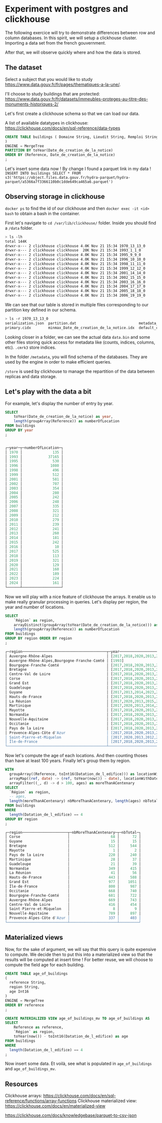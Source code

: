 # Experiment with postgres and clickhouse

The following exercice will try to demonstrate differences between row and
column databases. In this spirit, we will setup a clickhouse cluster. Importing
a data set from the french gouvernment.

After that, we will observe quickly where and how the
data is stored. 

## The dataset

Select a subject that you would like to study https://www.data.gouv.fr/fr/pages/thematiques-a-la-une/.

I'll choose to study buildings that are protected:
https://www.data.gouv.fr/fr/datasets/immeubles-proteges-au-titre-des-monuments-historiques-2/

Let's first create a clickhouse schema so that we can load our data.

A list of available datatypes in clickhouse: https://clickhouse.com/docs/en/sql-reference/data-types

```sql
CREATE TABLE buildings ( Domaine String, Lieudit String, Remploi String, `Région` String, Cadastre String, Copyright String, Reference String, Historique String, `Département` String, Observations String, Date_de_Label String, Liens_externes String, Cadre_de_l_etude String, Typologie_de_plan String, Type_de_couverture String, Adresse_forme_index String, Auteur_de_l_edifice String, Commune_forme_index String, Identifiant_Agregee String, Partie_constituante String, Typologie_du_dossier String, etat_de_conservation String, Datation_de_l_edifice String, Genre_du_destinataire String, Precision_affectataire String, Nature_de_la_protection String, Reference_a_un_ensemble String, Typologie_du_couvrement String, Adresse_forme_editoriale String, Commune_forme_editoriale String, Description_de_l_edifice String, Materiaux_du_gros_oeuvre String, Denomination_de_l_edifice String, Justification_attribution String, Lien_vers_la_base_Joconde String, Lien_vers_la_base_Palissy String, Materiaux_de_la_couverture String, Precision_de_la_protection String, Typologie_de_la_protection String, Lien_vers_la_base_Archiv_MH String, Personnes_liees_a_l_edifice String, coordonnees_au_format_WGS84 String, Departement_format_numerique String, Justification_de_la_datation String, Precision_de_la_localisation String, Titre_editorial_de_la_notice String, Date_de_creation_de_la_notice Date, Description_de_l_iconographie String, Partie_d_elevation_exterieure String, Precision_sur_la_denomination String, Statut_juridique_de_l_edifice String, Autre_appellation_de_l_edifice String, COG_Insee_lors_de_la_protection String, Date_de_la_derniere_mise_a_jour Date, Partie_constituante_non_etudiee String, Destination_actuelle_de_l_edifice String, Date_et_typologie_de_la_protection String, Typologie_de_la_zone_de_protection String, Elements_remarquables_dans_l_edifice String, Indexation_iconographique_normalisee String, Precision_sur_le_statut_de_l_edifice String, Vocable___pour_les_edifices_cultuels String, Description_de_l_elevation_interieure String, Technique_du_decor_porte_de_l_edifice String, Etablissement_affectataire_de_l_edifice String, Format_abrege_du_siecle_de_construction String, Source_de_l_energie_utilisee_par_l_edifice String, Couverts_ou_decouverts_du_jardin_de_l_edifice String, Emplacement__forme_et_structure_de_l_escalier String, References_des_parties_constituantes_etudiees String, Siecle_de_campagne_secondaire_de_construction String, Dimensions_normalisees_des_edicules_uniquement String, Siecle_de_la_campagne_principale_de_construction String, Nom_du_cours_d_eau_traversant_ou_bordant_l_edifice String, Renvoi_vers_une_notice_de_la_base_Merimee_ou_Palissy String, Lieu_de_conservation_d_un_element_architectural_deplace String
)
ENGINE = MergeTree
PARTITION BY toYear(Date_de_creation_de_la_notice)
ORDER BY (Reference, Date_de_creation_de_la_notice)
;
```
Let's insert some data now ! By change I found a parquet link in my data ! 
`INSERT INTO buildings SELECT * FROM s3('https://object.files.data.gouv.fr/hydra-parquet/hydra-parquet/a5366a7f3366110b0c1dde649ca465a6.parquet')`

## Observing storage in clickhouse

`docker ps` to find the id of our clickhouse and then `docker exec -it <id> bash` to obtain a bash in the container.

First let's navigate to `cd /var/lib/clickhouse/` folder. Inside you should find a `/data` folder.

```sh
> ls -lh
total 144K
drwxr-x--- 2 clickhouse clickhouse 4.0K Nov 21 15:34 1970_13_13_0
drwxr-x--- 2 clickhouse clickhouse  20K Nov 21 15:34 1993_1_1_0
drwxr-x--- 2 clickhouse clickhouse 4.0K Nov 21 15:34 1995_9_9_0
drwxr-x--- 2 clickhouse clickhouse 4.0K Nov 21 15:34 1996_10_10_0
drwxr-x--- 2 clickhouse clickhouse 4.0K Nov 21 15:34 1998_11_11_0
drwxr-x--- 2 clickhouse clickhouse 4.0K Nov 21 15:34 1999_12_12_0
drwxr-x--- 2 clickhouse clickhouse 4.0K Nov 21 15:34 2001_14_14_0
drwxr-x--- 2 clickhouse clickhouse 4.0K Nov 21 15:34 2002_15_15_0
drwxr-x--- 2 clickhouse clickhouse 4.0K Nov 21 15:34 2003_16_16_0
drwxr-x--- 2 clickhouse clickhouse 4.0K Nov 21 15:34 2004_17_17_0
drwxr-x--- 2 clickhouse clickhouse 4.0K Nov 21 15:34 2005_18_18_0
drwxr-x--- 2 clickhouse clickhouse 4.0K Nov 21 15:34 2006_19_19_0
```
We can see that our table is stored in multiple files corresponding to our
partition key defined in our schema.

```sh
> ls -r 1970_13_13_0
serialization.json  partition.dat                             metadata_version.txt           data.cmrk3  count.txt    checksums.txt
primary.cidx        minmax_Date_de_creation_de_la_notice.idx  default_compression_codec.txt  data.bin    columns.txt
```

Looking closer in a folder, we can see the actual data `data.bin` and some
other files storing quick access for metadata like (counts, indices, columns,
etc). `.cmrk3` store indices.

In the folder `/metadata`, you will find schema of the databases. They are used
by the engine in order to make efficient queries.

`/store` is used by clickhouse to manage the repartition of the data between
replicas and data storage.

## Let's play with the data a bit
For example, let's display the number of entry by year.

```sql 
SELECT 
    toYear(Date_de_creation_de_la_notice) as year,
    length(groupArray(Reference)) as numberOfLocation
FROM buildings
GROUP BY year
;


┌─year─┬─numberOfLocation─┐
│ 1970 │              135 │
│ 1993 │            37165 │
│ 1995 │              530 │
│ 1996 │             1080 │
│ 1998 │              496 │
│ 1999 │              512 │
│ 2001 │              581 │
│ 2002 │              707 │
│ 2003 │              354 │
│ 2004 │              280 │
│ 2005 │              242 │
│ 2006 │              248 │
│ 2007 │              335 │
│ 2008 │              321 │
│ 2009 │              212 │
│ 2010 │              279 │
│ 2011 │              239 │
│ 2012 │              241 │
│ 2013 │              260 │
│ 2014 │              181 │
│ 2015 │              242 │
│ 2016 │               10 │
│ 2017 │              525 │
│ 2018 │              113 │
│ 2019 │              321 │
│ 2020 │              129 │
│ 2021 │              160 │
│ 2022 │              189 │
│ 2023 │              224 │
│ 2024 │              161 │
└──────┴──────────────────┘
```

Now we will play with a nice feature of clickhouse the arrays. It enable us to
make really granular processing in queries. Let's display per region, the year
and number of locations.

```sql
SELECT
    `Région` as region,
    arrayDistinct(groupArray(toYear(Date_de_creation_de_la_notice))) as year,
    length(groupArray(Reference)) as numberOfLocation
FROM buildings
GROUP BY region ORDER BY region
;

┌─region───────────────────────────────────────┬─year────────────────────────────────────────────────────────────────────────────────────────────────────────────────────────────────────────────────────┬─numberOfLocation─┐
│ Auvergne-Rhône-Alpes                         │ [2017,2018,2020,2013,2014,2015,2012,2008,2001,2002,2023,2019,2007,1993,2021,2006,1999,1970,2024,1996,2022,1998,2009,2010,2011,2005,2003,2004,1995]      │             4959 │
│ Auvergne-Rhône-Alpes,Bourgogne-Franche-Comté │ [1993]                                                                                                                                                  │                1 │
│ Bourgogne-Franche-Comté                      │ [2017,2018,2020,2013,2014,2015,2012,2008,2001,2002,2023,2019,2007,1993,2021,2006,1999,1970,2024,1996,2022,1998,2009,2010,2011,2005,2003,2004,1995]      │             3738 │
│ Bretagne                                     │ [2017,2018,2020,2013,2014,2015,2012,2008,2001,2002,2023,2019,2007,2021,2006,1999,1993,1970,2024,1996,2022,1998,2009,2010,2011,2005,2003,2004,1995]      │             3218 │
│ Centre-Val de Loire                          │ [2017,2018,2020,2013,2014,2015,2012,2008,2001,2002,2023,2019,2007,2021,2006,1999,1993,1970,2024,1996,2022,1998,2009,2010,2011,2005,2003,2004,1995]      │             2860 │
│ Corse                                        │ [2017,2018,2020,2013,2015,2012,2008,2019,2021,1993,2024,1996,2022,1998,2009,2010,2011,1995]                                                             │              335 │
│ Grand Est                                    │ [2017,2018,2020,2013,2014,2015,2012,2008,2001,2002,2023,2019,2007,2021,2006,1999,1993,1970,2024,1996,2022,1998,2009,2010,2011,2005,2003,2004,1995]      │             4611 │
│ Guadeloupe                                   │ [2017,2018,2020,2013,2014,2015,2008,2019,2007,2006,1999,1993,1970,2016,1998,2009,2005,2003,2004]                                                        │              117 │
│ Guyane                                       │ [2017,2013,2014,2023,2021,1993,1996,2003,1995]                                                                                                          │               90 │
│ Hauts-de-France                              │ [2017,2018,2020,2013,2014,2015,2012,2008,2001,2002,2023,2019,2007,1993,2021,2006,1999,1970,2024,1996,2022,1998,2009,2010,2011,2005,2003,2004,1995]      │             3248 │
│ La Réunion                                   │ [2017,2020,2013,2015,2012,2008,2002,2023,2019,2007,1999,1993,1970,2024,1996,2022,1998,2009,2011,2003,1995]                                              │              201 │
│ Martinique                                   │ [2017,2020,2013,2014,2015,2012,2023,2019,2007,2021,1993,1996,1998,2010,2011,2005,1995]                                                                  │              124 │
│ Mayotte                                      │ [2017,2018,2020,2013,2019,2021]                                                                                                                         │               12 │
│ Normandie                                    │ [2017,2018,2020,2013,2014,2015,2012,2008,2001,2002,2023,2019,2007,2021,2006,1999,1993,1970,2024,1996,2022,1998,2009,2010,2011,2005,2003,2004,1995]      │             3091 │
│ Nouvelle-Aquitaine                           │ [2017,2018,2020,2013,2014,2015,2012,2008,2001,2002,2023,2019,2007,2021,2006,1999,1993,1970,2024,1996,2022,1998,2009,2010,2011,2005,2003,2004,1995]      │             6332 │
│ Occitanie                                    │ [2017,2018,2020,2013,2014,2015,2012,2008,2001,2002,2023,2019,2007,2021,2006,1999,1993,1970,2024,1996,2022,1998,2009,2010,2011,2005,2003,2004,1995]      │             5040 │
│ Pays de la Loire                             │ [2017,2018,2020,2013,2014,2015,2012,2008,2001,2002,2023,2019,2007,2021,2006,1999,1993,1970,2024,1996,2022,1998,2009,2010,2011,2005,2003,2004,1995]      │             2167 │
│ Provence-Alpes-Côte d'Azur                   │ [2017,2018,2020,2013,2014,2015,2012,2008,2001,2002,2023,2019,2007,2021,2006,1999,1993,1970,2024,1996,2022,1998,2009,2010,2011,2005,2003,2004,1995]      │             2368 │
│ Saint-Pierre-et-Miquelon                     │ [2017,2020,2013,2012,2021]                                                                                                                              │               16 │
│ Île-de-France                                │ [2017,2018,2020,2013,2014,2015,2012,2008,2001,2002,2023,2019,2007,2021,2006,1999,1993,1970,2024,1996,2022,2016,1998,2009,2010,2011,2005,2003,2004,1995] │             3944 │
└──────────────────────────────────────────────┴─────────────────────────────────────────────────────────────────────────────────────────────────────────────────────────────────────────────────────────┴──────────────────┘

```

Now let's compute the age of each locations. And then counting thoses than have
at least 100 years. Finally let's group them by region.

```sql 
WITH
  groupArray((Reference, toInt16(Datation_de_l_edifice))) as locationWithDate,
  arrayMap((ref, date) -> (ref, toYear(now()) - date), locationWithDate) as ages,
  arrayFilter((_, d) -> d > 100, ages) as moreThanACentenary
SELECT
  `Région` as region,
  -- ages,
  length(moreThanACentenary) nbMoreThanACentenary, length(ages) nbTotal
FROM buildings
WHERE
  length(Datation_de_l_edifice) == 4
GROUP BY region
;

┌─region─────────────────────┬─nbMoreThanACentenary─┬─nbTotal─┐
│ Corse                      │                   68 │      72 │
│ Guyane                     │                   15 │      15 │
│ Bretagne                   │                  512 │     544 │
│ Mayotte                    │                    1 │       2 │
│ Pays de la Loire           │                  220 │     240 │
│ Martinique                 │                   28 │      37 │
│ Guadeloupe                 │                   21 │      39 │
│ Normandie                  │                  349 │     415 │
│ La Réunion                 │                   41 │      56 │
│ Hauts-de-France            │                  443 │     588 │
│ Grand Est                  │                  977 │    1051 │
│ Île-de-France              │                  800 │     987 │
│ Occitanie                  │                  668 │     740 │
│ Bourgogne-Franche-Comté    │                  681 │     722 │
│ Auvergne-Rhône-Alpes       │                  669 │     743 │
│ Centre-Val de Loire        │                  416 │     454 │
│ Saint-Pierre-et-Miquelon   │                    8 │       9 │
│ Nouvelle-Aquitaine         │                  789 │     897 │
│ Provence-Alpes-Côte d'Azur │                  337 │     403 │
└────────────────────────────┴──────────────────────┴─────────┘
```

## Materialized views 

Now, for the sake of argument, we will say that this query is quite expensive
to compute. We decide then to put this into a materialized view so that the
results will be computed at insert time ! For better reuse, we will choose to
compute the field age for each building.


```sql
CREATE TABLE age_of_buildings
(
  reference String,
  region String,
  age Int16
)
ENGINE = MergeTree
ORDER BY reference
;

CREATE MATERIALIZED VIEW age_of_buildings_mv TO age_of_buildings AS
SELECT
    Reference as reference,
    `Région` as region,
    toYear(now()) - toInt16(Datation_de_l_edifice) as age
FROM buildings
WHERE
  length(Datation_de_l_edifice) == 4
;

```
Now insert some data. Et voilà, see what is populated in `age_of_buildings` and
`age_of_buildings_mv`.


## Resources

Clickhouse arrays: https://clickhouse.com/docs/en/sql-reference/functions/array-functions
Clickhouse materialized view: https://clickhouse.com/docs/en/materialized-view

https://clickhouse.com/docs/knowledgebase/parquet-to-csv-json
